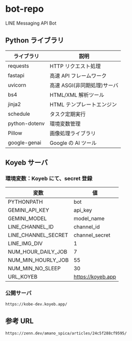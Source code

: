 # bot-repo

LINE Messaging API Bot

## Python ライブラリ

| ライブラリ    | 説明                        |
| ------------- | --------------------------- |
| requests      | HTTP リクエスト処理         |
| fastapi       | 高速 API フレームワーク     |
| uvicorn       | 高速 ASGI(非同期処理)サーバ |
| bs4           | HTML/XML 解析ツール         |
| jinja2        | HTML テンプレートエンジン   |
| schedule      | タスク定期実行              |
| python-dotenv | 環境変数管理                |
| Pillow        | 画像処理ライブラリ          |
| google-genai  | Google の AI ツール         |

## Koyeb サーバ

### 環境変数：Koyeb にて、secret 登録

| 変数                | 値                |
| ------------------- | ----------------- |
| PYTHONPATH          | bot               |
| GEMINI_API_KEY      | api_key           |
| GEMINI_MODEL        | model_name        |
| LINE_CHANNEL_ID     | channel_id        |
| LINE_CHANNEL_SECRET | channel_secret    |
| LINE_IMG_DIV        | 1                 |
| NUM_HOUR_DAILY_JOB  | 7                 |
| NUM_MIN_HOURLY_JOB  | 55                |
| NUM_MIN_NO_SLEEP    | 30                |
| URL_KOYEB           | https://koyeb.app |

### 公開サーバ

```
https://kobe-dev.koyeb.app/
```

## 参考 URL

```
https://zenn.dev/amano_spica/articles/24c5f288cf9595/
```
